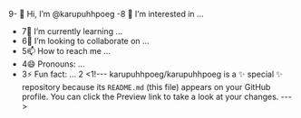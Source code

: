 9- 👋 Hi, I’m @karupuhhpoeg
-8 👀 I’m interested in ...
- 7🌱 I’m currently learning ...
- 6💞️ I’m looking to collaborate on ...
- 5📫 How to reach me ...
- 4😄 Pronouns: ...
- 3⚡ Fun fact: ...
2
<1!---
karupuhhpoeg/karupuhhpoeg is a ✨ special ✨ repository because its `README.md` (this file) appears on your GitHub profile.
You can click the Preview link to take a look at your changes.
--->
